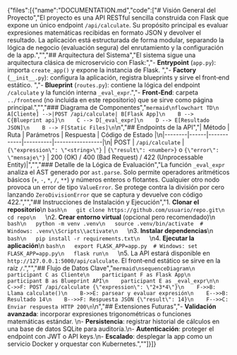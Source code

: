 {"files":[{"name":"DOCUMENTATION.md","code":["# Visión General del Proyecto","El proyecto es una API RESTful sencilla construida con Flask que expone un único endpoint `/api/calculate`. Su propósito principal es evaluar expresiones matemáticas recibidas en formato JSON y devolver el resultado. La aplicación está estructurada de forma modular, separando la lógica de negocio (evaluación segura) del enrutamiento y la configuración de la app.","","## Arquitectura del Sistema","El sistema sigue una arquitectura clásica de microservicio con Flask:","- **Entrypoint** (`app.py`): importa `create_app()` y expone la instancia de Flask.  ","- **Factory** (`__init__.py`): configura la aplicación, registra blueprints y sirve el front‑end estático.  ","- **Blueprint** (`routes.py`): contiene la lógica del endpoint `/calculate` y la función interna `_eval_expr`.","- **Front‑End**: carpeta `../frontend` (no incluida en este repositorio) que se sirve como página principal.","","### Diagrama de Componentes","```mermaid\nflowchart TD\n    A[Cliente] -->|POST /api/calculate| B[Flask App]\n    B --> C{Blueprint api}\n    C --> D[_eval_expr]\n    D --> E[Resultado JSON]\n    B --> F[Static Files]\n```\n","## Endpoints de la API","| Método | Ruta | Parámetros | Respuesta | Código de Estado |\n|--------|------|------------|----------|-----------------|\n| POST   | `/api/calculate` | `{\"expression\": \"<string>\"}` | `{\"result\": <number>}` o `{\"error\": \"mensaje\"}` | 200 (OK) / 400 (Bad Request) / 422 (Unprocessable Entity)|","","### Detalle de la Lógica de Evaluación","La función `_eval_expr` analiza el AST generado por `ast.parse`. Solo permite operadores aritméticos básicos (`+`, `-`, `*`, `/`, `**`) y números enteros o flotantes. Cualquier otro nodo provoca un error de tipo `ValueError`. Se protege contra la división por cero lanzando `ZeroDivisionError` que se captura y devuelve con código 422.","","## Instrucciones de Instalación y Ejecución","1. **Clonar el repositorio**\n   ```bash\n   git clone https://github.com/usuario/repo.git\n   cd repo\n   ```\n2. **Crear entorno virtual** (opcional pero recomendado)\n   ```bash\n   python -m venv .venv\n   source .venv/bin/activate  # Windows: .venv\\Scripts\\activate\n   ```\n3. **Instalar dependencias**\n   ```bash\n   pip install -r requirements.txt\n   ```\n4. **Ejecutar la aplicación**\n   ```bash\n   export FLASK_APP=app.py  # Windows: set FLASK_APP=app.py\n   flask run\n   ```\n5. La API estará disponible en `http://127.0.0.1:5000/api/calculate`. El front‑end estático se sirve en la raíz `/`.","","## Flujo de Datos Clave","```mermaid\nsequenceDiagram\n    participant C as Cliente\n    participant F as Flask App\n    participant B as Blueprint API\n    participant E as _eval_expr\n\n    C->>F: POST /api/calculate {\"expression\": \"2+3*4\"}\n    F->>B: Llama calculate()\n    B->>E: parsear y evaluar expresión\n    E-->>B: Resultado 14\n    B-->>F: Respuesta JSON {\"result\": 14}\n    F-->>C: Enviar respuesta HTTP 200\n```\n","## Extensiones Futuras","- **Validación avanzada**: incorporar expresiones trigonométricas o funciones matemáticas estándar. \n- **Persistencia**: registrar historial de cálculos en una base de datos SQLite para auditoría.\n- **Autenticación**: proteger el endpoint con JWT o API keys.\n- **Escalado**: desplegar la app como un servicio Docker y orquestar con Kubernetes.",""]}]}
